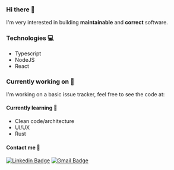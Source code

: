 ### Hi there 👋

I'm very interested in building **maintainable** and **correct** software.

### Technologies :computer:

- Typescript
- NodeJS
- React

### Currently working on :hammer:

I'm working on a basic issue tracker, feel free to see the code at:

#### Currently learning :green_book:
  - Clean code/architecture
  - UI/UX
  - Rust
  
#### Contact me :link:
  [![Linkedin Badge](https://img.shields.io/badge/-GiovanniSarciotto-blue?style=flat-square&logo=Linkedin&logoColor=white&link=https://www.linkedin.com/in/giovanni-sarciotto-7a16b81b4/)](https://www.linkedin.com/in/giovanni-sarciotto-7a16b81b4/)
  [![Gmail Badge](https://img.shields.io/badge/-giovanni.sarciotto@alumni.usp.br-c14438?style=flat-square&logo=Gmail&logoColor=white&link=mailto:tgmarinho@gmail.com)](mailto:giovanni.sarciotto@alumni.usp.br)

